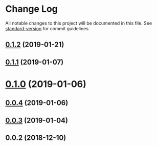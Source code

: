 # Change Log

All notable changes to this project will be documented in this file. See [standard-version](https://github.com/conventional-changelog/standard-version) for commit guidelines.

<a name="0.1.2"></a>
## [0.1.2](https://github.com/TillaTheHun0/murry/compare/v0.1.1...v0.1.2) (2019-01-21)



<a name="0.1.1"></a>
## [0.1.1](https://github.com/TillaTheHun0/murry/compare/v0.1.0...v0.1.1) (2019-01-07)



<a name="0.1.0"></a>
# [0.1.0](https://github.com/TillaTheHun0/murry/compare/v0.0.3...v0.1.0) (2019-01-06)



<a name="0.0.4"></a>
## [0.0.4](https://github.com/TillaTheHun0/murry/compare/v0.0.3...v0.0.4) (2019-01-06)



<a name="0.0.3"></a>
## [0.0.3](https://github.com/TillaTheHun0/murry/compare/v0.0.2...v0.0.3) (2019-01-04)



<a name="0.0.2"></a>
## 0.0.2 (2018-12-10)
